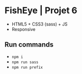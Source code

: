 # FishEye | Projet 6

- HTML5 + CSS3 (sass) + JS
- Responsive

## Run commands
- `npm i`
- `npm run sass`
- `npm run prefix`